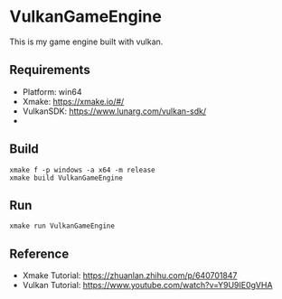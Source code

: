 # VulkanGameEngine
This is my game engine built with vulkan.

## Requirements
* Platform: win64
* Xmake: https://xmake.io/#/
* VulkanSDK: https://www.lunarg.com/vulkan-sdk/
* 
## Build
```
xmake f -p windows -a x64 -m release
xmake build VulkanGameEngine
```

## Run
```
xmake run VulkanGameEngine
```

## Reference
* Xmake Tutorial: https://zhuanlan.zhihu.com/p/640701847
* Vulkan Tutorial: https://www.youtube.com/watch?v=Y9U9IE0gVHA
